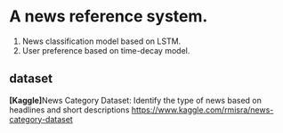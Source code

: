# A news reference system. 
<ol>
  <li>News classification model based on LSTM.</li>
  <li>User preference based on time-decay model.</li>
</ol>

## dataset 
<strong>[Kaggle]</strong>News Category Dataset: Identify the type of news based on headlines and short descriptions 
 https://www.kaggle.com/rmisra/news-category-dataset


